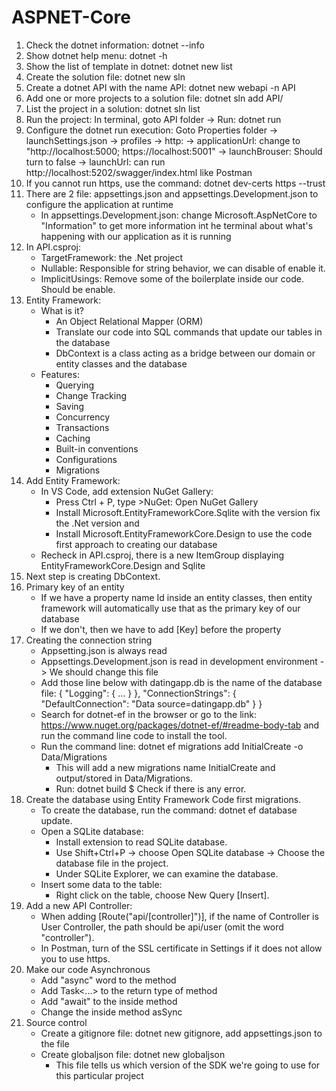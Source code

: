 # ASPNET-Core
1. Check the dotnet information: dotnet --info
2. Show dotnet help menu: dotnet -h
3. Show the list of template in dotnet: dotnet new list
4. Create the solution file: dotnet new sln
5. Create a dotnet API with the name API: dotnet new webapi -n API
6. Add one or more projects to a solution file: dotnet sln add API/
7. List the project in a solution: dotnet sln list
8. Run the project: In terminal, goto API folder -> Run: dotnet run
9. Configure the dotnet run execution: Goto Properties folder -> launchSettings.json -> profiles -> http:
    -> applicationUrl: change to "http://localhost:5000; https://localhost:5001"
    -> launchBrouser: Should turn to false
    -> launchUrl: can run http://localhost:5202/swagger/index.html like Postman
10. If you cannot run https, use the command: dotnet dev-certs https --trust
11. There are 2 file: appsettings.json and appsettings.Development.json to configure the application at runtime
    - In appsettings.Development.json: change Microsoft.AspNetCore to "Information" to get more information int he terminal about what's happening with our application as it is running
12. In API.csproj:
    - TargetFramework: the .Net project
    - Nullable: Responsible for string behavior, we can disable of enable it.
    - ImplicitUsings: Remove some of the boilerplate inside our code. Should be enable.
13. Entity Framework:
    - What is it?
        + An Object Relational Mapper (ORM)
        + Translate our code into SQL commands that update our tables in the database
        + DbContext is a class acting as a bridge between our domain or entity classes and the database
    - Features:
        + Querying
        + Change Tracking
        + Saving
        + Concurrency
        + Transactions
        + Caching
        + Built-in conventions
        + Configurations
        + Migrations
14. Add Entity Framework:
    - In VS Code, add extension NuGet Gallery:
        + Press Ctrl + P, type >NuGet: Open NuGet Gallery
        + Install Microsoft.EntityFrameworkCore.Sqlite with the version fix the .Net version and
        + Install Microsoft.EntityFrameworkCore.Design to use the code first approach to creating our database
    - Recheck in API.csproj, there is a new ItemGroup displaying EntityFrameworkCore.Design and Sqlite
15. Next step is creating DbContext.
16. Primary key of an entity
    - If we have a property name Id inside an entity classes, then entity framework will automatically use that as the primary key of our database
    - If we don't, then we have to add [Key] before the property
17. Creating the connection string
    - Appsetting.json is always read
    - Appsettings.Development.json is read in development environment -> We should change this file
    - Add those line below with datingapp.db is the name of the database file:
        {
            "Logging": {
                ...
                }
            },
            "ConnectionStrings": {
                "DefaultConnection": "Data source=datingapp.db"
            }
        }
    - Search for dotnet-ef in the browser or go to the link: https://www.nuget.org/packages/dotnet-ef/#readme-body-tab and run the command line code to install the tool.
    - Run the command line: dotnet ef migrations add InitialCreate -o Data/Migrations
        + This will add a new migrations name InitialCreate and output/stored in Data/Migrations.
        + Run: dotnet build
            $ Check if there is any error.
18. Create the database using Entity Framework Code first migrations.
    - To create the database, run the command: dotnet ef database update.
    - Open a SQLite database:
        + Install extension to read SQLite database.
        + Use Shift+Ctrl+P -> choose Open SQLite database -> Choose the database file in the project.
        + Under SQLite Explorer, we can examine the database.
    - Insert some data to the table:
        + Right click on the table, choose New Query [Insert].
19. Add a new API Controller:
    - When adding [Route("api/[controller]")], if the name of Controller is User Controller, the path should be api/user (omit the word "controller").
    - In Postman, turn of the SSL certificate in Settings if it does not allow you to use https.
20. Make our code Asynchronous
    - Add "async" word to the method
    - Add Task<...> to the return type of method
    - Add "await" to the inside method
    - Change the inside method asSync
21. Source control
    - Create a gitignore file: dotnet new gitignore, add appsettings.json to the file
    - Create globaljson file: dotnet new globaljson
        + This file tells us which version of the SDK we're going to use for this particular project